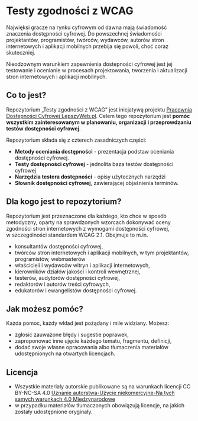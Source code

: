 # Testy zgodności z WCAG
Najwięksi gracze na rynku cyfrowym od dawna mają świadomość znaczenia dostępności cyfrowej. Do powszechnej świadomości projektantów, programistów, twórców, wydawców, autorów stron internetowych i aplikacji mobilnych przebija się powoli, choć coraz skuteczniej.

Nieodzownym warunkiem zapewnienia dostepności cyfrowej jest jej testowanie i&nbsp;ocenianie w&nbsp;procesach projektowania, tworzenia i&nbsp;aktualizacji stron internetowych i aplikacji mobilnych.

## Co to jest?
Repozytorium „Testy zgodności z WCAG” jest inicjatywą projektu [Pracownia Dostepności Cyfrowej LepszyWeb.pl](https://lepszyweb.pl).
Celem tego repozytorium jest **pomóc wszystkim zainteresowanym w planowaniu, organizacji i przeprowdzaniu testów dostępności cyfrowej**.

Repozytorium składa się z czterech zasadniczych części:

- **Metody oceniania dostępności** - prezentacja podstaw oceniania dostępności cyfrowej.
- **Testy dostępności cyfrowej** - jednolita baza testów dostępności cyfrowej
- **Narzędzia testera dostępności** - opisy użytecznych narzędzi 
- **Słownik dostępności cyfrowej**, zawierającej objaśnienia terminów.

## Dla kogo jest to repozytorium?
Repozytorium jest przeznaczone dla każdego, kto chce w sposób metodyczny, oparty na sprawdzonych wzorcach dokonywać oceny zgodności stron internetowych z wymogami dostępności cyfrowej, w&nbsp;szczególności standardem WCAG 2.1. Obejmuje to m.in.

- konsultantów dostępności cyfrowej,
- twórców stron internetowych i aplikacji mobilnych, w&nbsp;tym projektantów, programistów, webmasterów
- właścicieli i wydawców witryn i aplikacji internetowych,
- kierowników działów jakości i kontroli wewnętrznej,  
- testerów, audytorów dostępności cyfrowej,
- redaktorów i autorów treści cyfrowych, 
- edukatorów i ewangelistów dostępności cyfrowej.

## Jak możesz pomóc?
Każda pomoc, każdy wkład jest pożądany i mile widziany. Możesz:
- zgłosić zauważone błędy i sugestie poprawek,
- zaproponować inne ujęcie każdego tematu, fragmentu, definicji,
- dodać swoje własne opracowania albo tłumaczenia materiałów udostępnionych na otwartych licencjach.

## Licencja
- Wszystkie materiały autorskie publikowane są na warunkach licencji CC BY-NC-SA 4.0
[Uznanie autorstwa-Użycie niekomercyjne-Na tych samych warunkach 4.0 Międzynarodowe](https://creativecommons.org/licenses/by-nc-sa/4.0/deed.pl) 
- w przypadku materiałów tłumaczonych obowiązują licencje, na jakich zostały udostępnione oryginały.